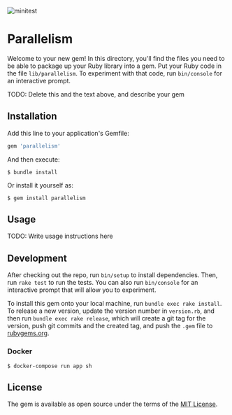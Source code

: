 ![minitest](https://github.com/willianzocolau/parallelism/actions/workflows/main.yml/badge.svg)

# Parallelism

Welcome to your new gem! In this directory, you'll find the files you need to be able to package up your Ruby library into a gem. Put your Ruby code in the file `lib/parallelism`. To experiment with that code, run `bin/console` for an interactive prompt.

TODO: Delete this and the text above, and describe your gem

## Installation

Add this line to your application's Gemfile:

```ruby
gem 'parallelism'
```

And then execute:

    $ bundle install

Or install it yourself as:

    $ gem install parallelism

## Usage

TODO: Write usage instructions here

## Development

After checking out the repo, run `bin/setup` to install dependencies. Then, run `rake test` to run the tests. You can also run `bin/console` for an interactive prompt that will allow you to experiment.

To install this gem onto your local machine, run `bundle exec rake install`. To release a new version, update the version number in `version.rb`, and then run `bundle exec rake release`, which will create a git tag for the version, push git commits and the created tag, and push the `.gem` file to [rubygems.org](https://rubygems.org).

### Docker

    $ docker-compose run app sh

## License

The gem is available as open source under the terms of the [MIT License](https://opensource.org/licenses/MIT).

